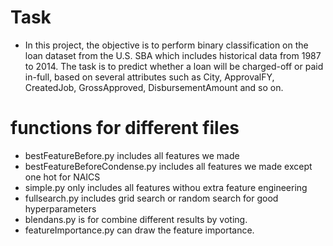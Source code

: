 # Task
- In this project, the objective is to perform binary classification on the loan dataset from the U.S. SBA which includes historical data from 1987 to 2014. The task is to predict whether a loan will be charged-off or paid in-full, based on several attributes such as City, ApprovalFY, CreatedJob, GrossApproved, DisbursementAmount and so on. 


# functions for different files
- bestFeatureBefore.py includes all features we made
- bestFeatureBeforeCondense.py includes all features we made except one hot for NAICS
- simple.py only includes all features withou extra feature engineering
- fullsearch.py includes grid search or random search for good hyperparameters
- blendans.py is for combine different results by voting.
- featureImportance.py can draw the feature importance.

